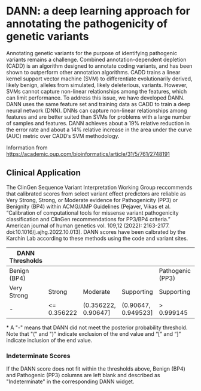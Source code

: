 # DANN: a deep learning approach for annotating the pathogenicity of genetic variants

Annotating genetic variants for the purpose of identifying pathogenic variants remains a challenge. Combined annotation-dependent depletion (CADD) is an algorithm designed to annotate coding variants, and has been shown to outperform other annotation algorithms. CADD trains a linear kernel support vector machine (SVM) to differentiate evolutionarily derived, likely benign, alleles from simulated, likely deleterious, variants. However, SVMs cannot capture non-linear relationships among the features, which can limit performance. To address this issue, we have developed DANN. DANN uses the same feature set and training data as CADD to train a deep neural network (DNN). DNNs can capture non-linear relationships among features and are better suited than SVMs for problems with a large number of samples and features.  DANN achieves about a 19% relative reduction in the error rate and about a 14% relative increase in the area under the curve (AUC) metric over CADD’s SVM methodology.

Information from https://academic.oup.com/bioinformatics/article/31/5/761/2748191


## Clinical Application

 The ClinGen Sequence Variant Interpretation Working Group reccommends that calibrated scores from select variant effect predictors are reliable as Very Strong, Strong, or Moderate evidence for Pathogenicity (PP3) or Benignity (BP4) within ACMG/AMP Guidelines (Pejaver, Vikas et al. “Calibration of computational tools for missense variant pathogenicity classification and ClinGen recommendations for PP3/BP4 criteria.” American journal of human genetics vol. 109,12 (2022): 2163-2177. doi:10.1016/j.ajhg.2022.10.013). DANN scores have been calbrated by the Karchin Lab according to these methods using the code and variant sites.

 | DANN Thresholds |             |                     |                     |                  |          |        |             |
 |-----------------|-------------|---------------------|---------------------|------------------|----------|--------|-------------|
 | Benign (BP4)    |             |                     |                     | Pathogenic (PP3) |          |        |             |
 | Very Strong     | Strong      | Moderate            | Supporting          | Supporting       | Moderate | Strong | Very Strong |
 | -               | <= 0.356222 | (0.356222, 0.90647] | (0.90647, 0.949523] | > 0.999145       | -        | -      | -           |


 \* A "-" means that DANN did not meet the posterior probability threshold. Note that "(" and ")" indicate exclusion of the end value and “[” and “]” indicate inclusion of the end value.

 ### Indeterminate Scores

 If the DANN score does not fit within the thresholds above, Benign (BP4) and Pathogenic (PP3) columns are left blank and described as "Indeterminate" in the corresponding DANN widget.
